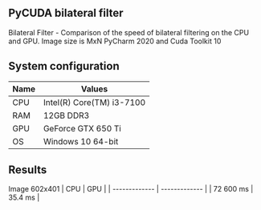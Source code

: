 ## PyCUDA bilateral filter
Bilateral Filter - Comparison of the speed of bilateral filtering on the CPU and GPU.
Image size is MxN
PyCharm 2020 and Cuda Toolkit 10

## System configuration
| Name  | Values |
| ------------- | ------------- |
| CPU | Intel(R) Core(TM) i3-7100  |
| RAM | 12GB DDR3  |
| GPU | GeForce GTX 650 Ti |  
| OS  |Windows 10 64-bit |

## Results
Image 602x401
| CPU  | GPU |
| ------------- | ------------- |
| 72 600 ms | 35.4 ms |
